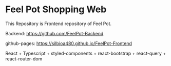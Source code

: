 # Feel Pot Shopping Web

This Repository is Frontend repository of Feel Pot.

Backend: https://github.com/FeelPot-Backend

github-pages: https://silbioa480.github.io/FeelPot-Frontend

React + Typescript + styled-components + react-bootstrap + react-query + react-router-dom
